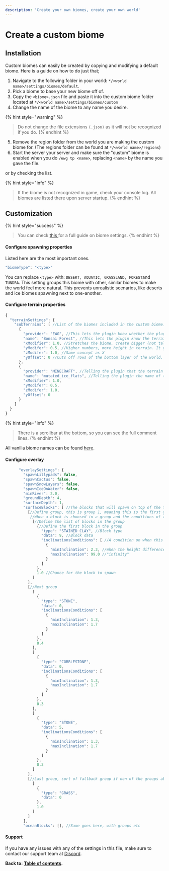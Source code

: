 ```yaml
---
description: 'Create your own biomes, create your own world'
---
```


# Create a custom biome

## Installation

Custom biomes can easily be created by copying and modifying a default biome. Here is a guide on how to do just that;

1. Navigate to the following folder in your world: `*/<world name>/settings/biomes/default`.  
2. Pick a biome to base your new biome off of.  
3. Copy the `<biome>.json` file and paste it into the custom biome folder located at `*/<world name>/settings/biomes/custom`  
4. Change the name of the biome to any name you desire. 

{% hint style="warning" %}
> Do not change the file extensions `(.json)` as it will not be recognized if you do.
{% endhint %}

5. Remove the region folder from the world you are making the custom biome for. \(The regions folder can be found at `*/<world name>/regions`\)  
6. Start the server your server and make sure the "custom" biome is enabled when you do `/ewg tp <name>`, replacing `<name>` by the name you gave the file.

 or by checking the list.

{% hint style="info" %}
> If the biome is not recognized in game, check your console log. All biomes are listed there upon server startup.
{% endhint %}

## Customization

{% hint style="success" %}
> You can check [this ](https://docs.dynamic-bytes.com/beginner/world-configuration/biome-settings)for a full guide on biome settings.
{% endhint %}

#### Configure spawning properties

Listed here are the most important ones.

```javascript
"biomeType": "<type>"
```

You can replace `<type>` with: `DESERT, AQUATIC, GRASSLAND, FOREST`and `TUNDRA`. This setting groups this biome with other, similar biomes to make the world feel more natural. This prevents unrealistic scenarios, like deserts and ice biomes spawning next to one-another.

#### Configure terrain properties

```javascript
{
  "terrainSettings": {
    "subTerrains": [ //List of the biomes included in the custom biome. Do this by copying the same format and pasting but changing the name of the biome provided
      {
        "provider": "EWG", //This lets the plugin know whether the plugin is generating the biome or Minecraft is
        "name": "Bonsai Forest", //This lets the plugin know the terrain that it is loading
        "xModifier": 1.0, //Stretches the biome, create bigger (not taller) mountains.
        "yModifer": 0.5, //Higher numbers, more height in terrain. It generally creates more mountains and makes them higher.
        "zModifer": 1.0, //Same concept as X
        "yOffset": 0 //Cuts off rows of the bottom layer of the world. No touchy.
      },
      {
        "provider": "MINECRAFT", //Telling the plugin that the terrain provider is a vanilla biome
        "name": "mutated_ice_flats", //Telling the plugin the name of the biome, mutated_<name>
        "xModifier": 1.0,
        "yModifer": 0.5,
        "zModifer": 1.0,
        "yOffset": 0
      }
    ]
  }
}
```

{% hint style="info" %}
> There is a scrollbar at the bottom, so you can see the full comment lines.
{% endhint %}

All vanilla biome names can be found [here](http://minecraft.gamepedia.com/Biome#Biome_types).

#### Configure overlay

```javascript
      "overlaySettings": {
        "spawnLillypads": false,
        "spawnCactus": false,
        "spawnSnowLayers": false,
        "spawnIceOnWater": false,
        "minRiver": 2.0,
        "groundDepth": 4,
        "surfaceDepth": 1,
        "surfaceBlocks": [ //The blocks that will spawn on top of the terrain
          [//Define group, this is group 1, meaning this is the first group of blocks the plugin loop thru
           //When a block is choosed in a group and the conditions of the block does not match, then the plugin will go to next group. 
            [//Define the list of blocks in the group
              {//Define the first block in the group
                "type": "STAINED_CLAY", //Block type
                "data": 9, //Block data
                "inclinationsConditions": [ //A condition on when this block should spawn, this is why they are grouped, becaused even if their is a 100% chance for this to spawn, if the condition is wrong, then then it will jump to next group
                  {
                    "minInclination": 2.3, //When the height difference between 4 blocks is 2.3 of bigger
                    "maxInclination": 99.0 //"infinity"
                  }
                ]
              },
              1.0 //Chance for the block to spawn
            ]
          ],
          [//Next group
            [
              {
                "type": "STONE",
                "data": 0,
                "inclinationsConditions": [
                  {
                    "minInclination": 1.3,
                    "maxInclination": 1.7
                  }
                ]
              },
              0.4
            ],
            [
              {
                "type": "COBBLESTONE",
                "data": 0,
                "inclinationsConditions": [
                  {
                    "minInclination": 1.3,
                    "maxInclination": 1.7
                  }
                ]
              },
              0.3
            ],
            [
              {
                "type": "STONE",
                "data": 5,
                "inclinationsConditions": [
                  {
                    "minInclination": 1.3,
                    "maxInclination": 1.7
                  }
                ]
              },
              0.3
            ]
          ],
          [//Last group, sort of fallback group if non of the groups above went thru
            [
              {
                "type": "GRASS",
                "data": 0
              },
              1.0
            ]
          ]
        ],
        "oceanBlocks": [], //Same goes here, with groups etc
```

#### Support

If you have any issues with any of the settings in this file, make sure to contact our support team at [Discord](https://discord.gg/Jq3ecb3).

**Back to:** [**Table of contents**](https://docs.dynamic-bytes.com/table-of-contents)**.**

